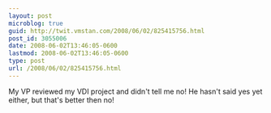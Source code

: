 ```yaml
---
layout: post
microblog: true
guid: http://twit.vmstan.com/2008/06/02/825415756.html
post_id: 3055006
date: 2008-06-02T13:46:05-0600
lastmod: 2008-06-02T13:46:05-0600
type: post
url: /2008/06/02/825415756.html
---
```

My VP reviewed my VDI project and didn't tell me no! He hasn't said yes yet either, but that's better then no!
